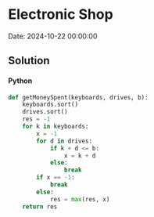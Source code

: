 # Electronic Shop

Date: 2024-10-22 00:00:00

## Solution

#### Python
```python
def getMoneySpent(keyboards, drives, b):
    keyboards.sort()
    drives.sort()
    res = -1
    for k in keyboards:
        x = -1
        for d in drives:
            if k + d <= b:
                x = k + d
            else:
                break
        if x == -1:
            break
        else:
            res = max(res, x)
    return res
 ```